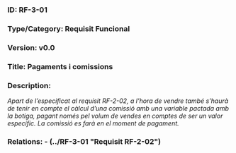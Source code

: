 ### ID: RF-3-01
### Type/Category: Requisit Funcional
### Version: v0.0
### Title: Pagaments i comissions
### Description:
_Apart de l’especificat al requisit RF-2-02, a l’hora de vendre també s’haurà de tenir en compte el càlcul d’una comissió amb una variable pactada amb la botiga, pagant només pel volum de vendes en comptes de ser un valor específic. La comissió es farà en el moment de pagament._
### Relations: - (../RF-3-01 "Requisit RF-2-02")
